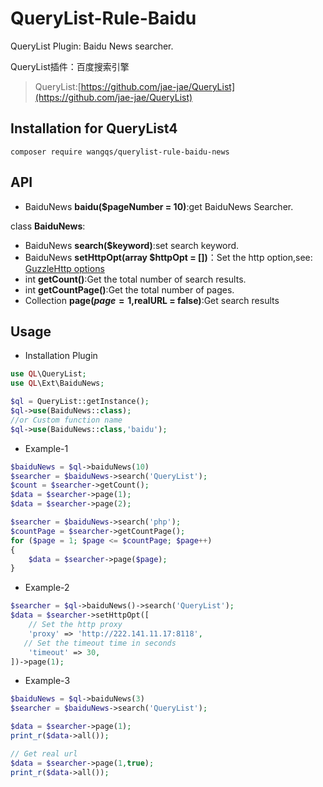 # QueryList-Rule-Baidu
QueryList Plugin: Baidu News searcher. 

QueryList插件：百度搜索引擎

> QueryList:[https://github.com/jae-jae/QueryList](https://github.com/jae-jae/QueryList)

## Installation for QueryList4
```
composer require wangqs/querylist-rule-baidu-news
```

## API
- BaiduNews **baidu($pageNumber = 10)**:get BaiduNews Searcher.

class **BaiduNews**:
- BaiduNews **search($keyword)**:set search keyword.
- BaiduNews **setHttpOpt(array $httpOpt = [])**：Set the http option,see: [GuzzleHttp options](http://docs.guzzlephp.org/en/stable/request-options.html)
- int **getCount()**:Get the total number of search results.
- int **getCountPage()**:Get the total number of pages.
- Collection **page($page = 1,$realURL = false)**:Get search results

## Usage
- Installation Plugin

```php
use QL\QueryList;
use QL\Ext\BaiduNews;

$ql = QueryList::getInstance();
$ql->use(BaiduNews::class);
//or Custom function name
$ql->use(BaiduNews::class,'baidu');
```
- Example-1

```php
$baiduNews = $ql->baiduNews(10)
$searcher = $baiduNews->search('QueryList');
$count = $searcher->getCount();
$data = $searcher->page(1);
$data = $searcher->page(2);

$searcher = $baiduNews->search('php');
$countPage = $searcher->getCountPage();
for ($page = 1; $page <= $countPage; $page++)
{
    $data = $searcher->page($page);
}
```

- Example-2

```php
$searcher = $ql->baiduNews()->search('QueryList');
$data = $searcher->setHttpOpt([
    // Set the http proxy
    'proxy' => 'http://222.141.11.17:8118',
   // Set the timeout time in seconds
    'timeout' => 30,
])->page(1);
```

- Example-3

```php
$baiduNews = $ql->baiduNews(3)
$searcher = $baiduNews->search('QueryList');

$data = $searcher->page(1);
print_r($data->all());

// Get real url
$data = $searcher->page(1,true);
print_r($data->all());

